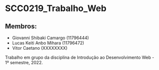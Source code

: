 # SCC0219_Trabalho_Web

## Membros:

- Giovanni Shibaki Camargo (11796444)
- Lucas Keiti Anbo Mihara (11796472)
- Vitor Caetano (XXXXXXXX)

Trabalho em grupo da disciplina de Introdução ao Desenvolvimento Web - 1º semestre, 2022.
